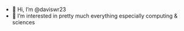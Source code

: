 - 👋 Hi, I’m @daviswr23
- 👀 I’m interested in pretty much everything especially computing & sciences


<!---
daviswr23/daviswr23 is a ✨ special ✨ repository because its `README.md` (this file) appears on your GitHub profile.
You can click the Preview link to take a look at your changes.
--->
